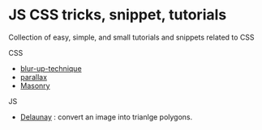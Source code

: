 # JS CSS tricks, snippet, tutorials
Collection of easy, simple, and small tutorials and snippets related to CSS

CSS
* [blur-up-technique](https://css-tricks.com/the-blur-up-technique-for-loading-background-images/)
* [parallax](https://www.w3schools.com/howto/howto_css_parallax.asp)
* [Masonry](https://designshack.net/articles/css/masonry/)

JS
* [Delaunay](https://github.com/search?l=JavaScript&q=Delaunay&ref=commandbar&type=Repositories) : convert an image into trianlge polygons.
